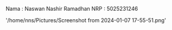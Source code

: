 Nama	: Naswan Nashir Ramadhan
NRP	: 5025231246


'/home/nns/Pictures/Screenshot from 2024-01-07 17-55-51.png' 
